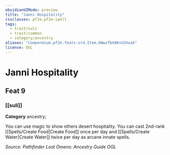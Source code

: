 ```yaml
---
obsidianUIMode: preview
title: "Janni Hospitality"
cssclasses: pf2e,pf2e-spell
tags:
  - trait/suli
  - trait/common
  - category/ancestry
aliases: "Compendium.pf2e.feats-srd.Item.6WwxTbX8KvU3Xxak"
license: OGL
---
```

# Janni Hospitality
## Feat 9
### [[suli]]

**Category** ancestry; 




You can use magic to show others desert hospitality. You can cast 2nd-rank [[Spells/Create Food|Create Food]] once per day and [[Spells/Create Water|Create Water]] twice per day as arcane innate spells.

*Source: Pathfinder Lost Omens: Ancestry Guide*
*OGL*